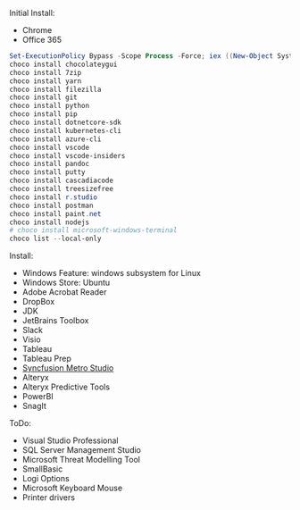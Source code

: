 Initial Install:
- Chrome
- Office 365

```powershell
Set-ExecutionPolicy Bypass -Scope Process -Force; iex ((New-Object System.Net.WebClient).DownloadString('https://chocolatey.org/install.ps1'))
choco install chocolateygui
choco install 7zip
choco install yarn
choco install filezilla
choco install git
choco install python
choco install pip
choco install dotnetcore-sdk
choco install kubernetes-cli
choco install azure-cli
choco install vscode
choco install vscode-insiders
choco install pandoc
choco install putty
choco install cascadiacode
choco install treesizefree
choco install r.studio
choco install postman
choco install paint.net
choco install nodejs
# choco install microsoft-windows-terminal
choco list --local-only
```

Install:
- Windows Feature: windows subsystem for Linux
- Windows Store: Ubuntu
- Adobe Acrobat Reader
- DropBox
- JDK
- JetBrains Toolbox
- Slack
- Visio
- Tableau
- Tableau Prep
- [Syncfusion Metro Studio](https://www.syncfusion.com/downloads/metrostudio)
- Alteryx
- Alteryx Predictive Tools
- PowerBI
- SnagIt

ToDo:
- Visual Studio Professional
- SQL Server Management Studio
- Microsoft Threat Modelling Tool
- SmallBasic
- Logi Options
- Microsoft Keyboard Mouse
- Printer drivers
